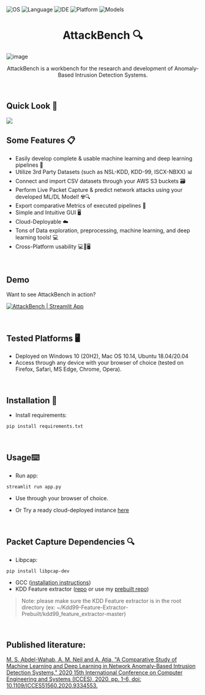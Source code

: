 ![OS](https://img.shields.io/badge/OS-Windows/Mac/Ubuntu-informational?style=flat&logo=<LOGO_NAME>&logoColor=white&color=2bbc8a) ![Language](https://img.shields.io/badge/Language-Python-informational?style=flat&logo=<LOGO_NAME>&logoColor=white&color=2bbc8a) ![IDE](https://img.shields.io/badge/IDE-VSCode-informational?style=flat&logo=<LOGO_NAME>&logoColor=white&color=2bbc8a) ![Platform](https://img.shields.io/badge/Platform-Streamlit-informational?style=flat&logo=<LOGO_NAME>&logoColor=white&color=2bbc8a) ![Models](https://img.shields.io/badge/Models-Sklearn/Tensorflow-informational?style=flat&logo=<LOGO_NAME>&logoColor=white&color=2bbc8a)

<h1 align='center'> AttackBench 🔍</h1>

![image](https://user-images.githubusercontent.com/37941642/233388228-a15d5d47-c7d0-4cf1-914a-bce094a33ac7.png)

<p align='center'>AttackBench is a workbench for the research and development of Anomaly-Based Intrusion Detection Systems.</p>
<br />



<h2>Quick Look 👀</h2>
<img src="https://github.com/mohab-sameh/AttackBench/blob/main/assets/demo.gif" align="center">

<br />


<h2>Some Features 📋</h2>

* Easily develop complete & usable machine learning and deep learning pipelines 🧠
* Utilize 3rd Party Datasets (such as NSL-KDD, KDD-99, ISCX-NBXX) 📊
* Connect and import CSV datasets through your AWS S3 buckets 🗃️
* Perform Live Packet Capture & predict network attacks using your developed ML/DL Model! ☢️🔍
* Export comparative Metrics of executed pipelines 📑
* Simple and Intuitive GUI 🖥️
* Cloud-Deployable ☁️
* Tons of Data exploration, preprocessing, machine learning, and deep learning tools! 💻
* Cross-Platform usability 💻📱🖥️

<br />

<h2>Demo</h2>
Want to see AttackBench in action?

<br />

[![AttackBench | Streamlit App](https://static.streamlit.io/badges/streamlit_badge_black_white.svg)](https://attackbench.streamlit.app)

<br />

<h2>Tested Platforms 🖥️</h2>

* Deployed on Windows 10 (20H2), Mac OS 10.14, Ubuntu 18.04/20.04
* Access through any device with your browser of choice (tested on Firefox, Safari, MS Edge, Chrome, Opera).




<br />

<h2>Installation 📜</h2>

* Install requirements:
```
pip install requirements.txt
```




<br />
<h2>Usage⌨️</h2>

* Run app:
```
streamlit run app.py
```
* Use through your browser of choice. 

* Or Try a ready cloud-deployed instance [here](https://share.streamlit.io/mohab-sameh/anomaly-based-ids-workbench/main/Implementation/app-files/app.py)




<br />
<h2>Packet Capture Dependencies 🔍</h2>

* Libpcap:
```
pip install libpcap-dev
```
* GCC ([installation instructions](https://linuxize.com/post/how-to-install-gcc-compiler-on-ubuntu-18-04/))
* KDD Feature extractor ([repo](https://github.com/AI-IDS/kdd99_feature_extractor) or use my [prebuilt repo](https://github.com/mohab-sameh/Kdd99-Feature-Extractor-Prebuilt))

> Note: please make sure the KDD Feature extractor is in the root directory (ex: ~/Kdd99-Feature-Extractor-Prebuilt/kdd99_feature_extractor-master)



<br />



<h2> 
  Published literature:
</h2>

[M. S. Abdel-Wahab, A. M. Neil and A. Atia, "A Comparative Study of Machine Learning and Deep Learning in Network Anomaly-Based Intrusion Detection Systems," 2020 15th International Conference on Computer Engineering and Systems (ICCES), 2020, pp. 1-6, doi: 10.1109/ICCES51560.2020.9334553.](https://ieeexplore.ieee.org/document/9334553)


